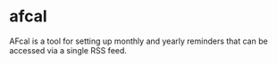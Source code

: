 # afcal
AFcal is a tool for setting up monthly and yearly reminders that can be accessed via a single RSS feed.
